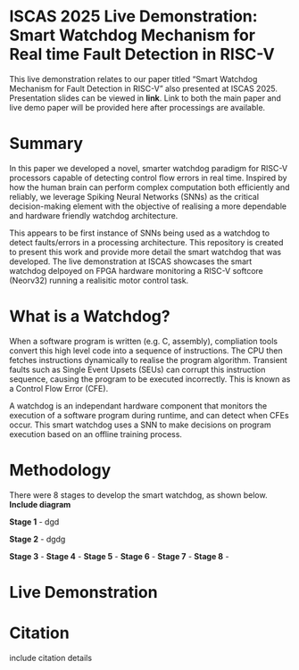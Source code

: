 # ISCAS 2025 Live Demonstration: Smart Watchdog Mechanism for Real time Fault Detection in RISC-V

This live demonstration relates to our paper titled “Smart Watchdog Mechanism for Fault Detection in RISC-V” also presented at ISCAS 2025. Presentation slides can be viewed in **link**. Link to both the main paper and live demo paper will be provided here after processings are available. 

# Summary

In this paper we developed a novel, smarter watchdog paradigm for RISC-V processors capable of detecting control flow errors in real time. Inspired by how the human brain can perform complex computation both efficiently and reliably, we leverage Spiking Neural Networks (SNNs) as the critical decision-making element with the objective of realising a more dependable and hardware friendly watchdog architecture.

This appears to be first instance of SNNs being used as a watchdog to detect faults/errors in a processing architecture. This repository is created to present this work and provide more detail the smart watchdog that was developed. The live demonstration at ISCAS showcases the smart watchdog delpoyed on FPGA hardware monitoring a RISC-V softcore (Neorv32) running a realisitic motor control task.

# What is a Watchdog? 

When a software program is written (e.g. C, assembly), compliation tools convert this high level code into a sequence of instructions. The CPU then fetches instructions dynamically to realise the program algorithm. Transient faults such as Single Event Upsets (SEUs) can corrupt this instruction sequence, causing the program to be executed incorrectly. This is known as a Control Flow Error (CFE).

A watchdog is an independant hardware component that monitors the execution of a software program during runtime, and can detect when CFEs occur. This smart watchdog uses a SNN to make decisions on program execution based on an offline training process.

# Methodology

There were 8 stages to develop the smart watchdog, as shown below. **Include diagram**

**Stage 1** - dgd

**Stage 2** - dgdg

**Stage 3** - 
**Stage 4** - 
**Stage 5** - 
**Stage 6** - 
**Stage 7** - 
**Stage 8** - 

# Live Demonstration

# Citation

include citation details
